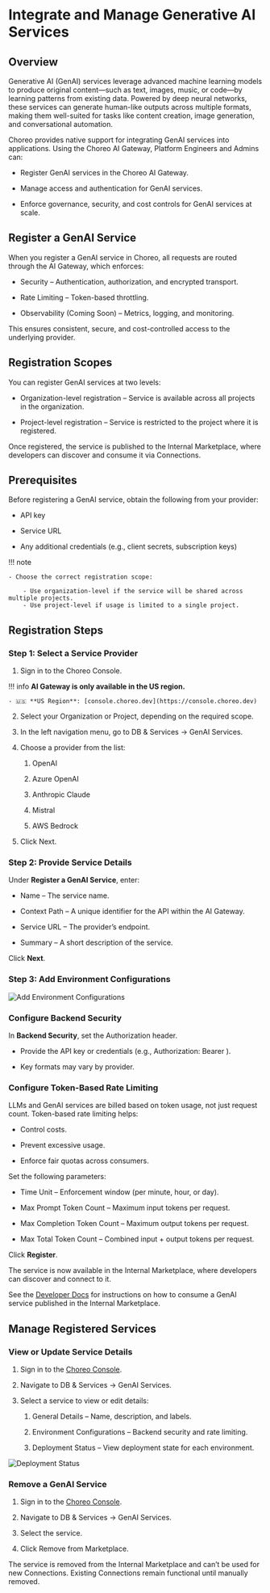 # Integrate and Manage Generative AI Services

## Overview

Generative AI (GenAI) services leverage advanced machine learning models to produce original content—such as text, images, music, or code—by learning patterns from existing data. Powered by deep neural networks, these services can generate human-like outputs across multiple formats, making them well-suited for tasks like content creation, image generation, and conversational automation.

Choreo provides native support for integrating GenAI services into applications. Using the Choreo AI Gateway, Platform Engineers and Admins can:

- Register GenAI services in the Choreo AI Gateway.

- Manage access and authentication for GenAI services.

- Enforce governance, security, and cost controls for GenAI services at scale.

## Register a GenAI Service

When you register a GenAI service in Choreo, all requests are routed through the AI Gateway, which enforces:

- Security – Authentication, authorization, and encrypted transport.

- Rate Limiting – Token-based throttling.

- Observability (Coming Soon) – Metrics, logging, and monitoring.

This ensures consistent, secure, and cost-controlled access to the underlying provider.

## Registration Scopes

You can register GenAI services at two levels:

- Organization-level registration – Service is available across all projects in the organization.

- Project-level registration – Service is restricted to the project where it is registered.

Once registered, the service is published to the Internal Marketplace, where developers can discover and consume it via Connections.

## Prerequisites

Before registering a GenAI service, obtain the following from your provider:

- API key

- Service URL

- Any additional credentials (e.g., client secrets, subscription keys)

!!! note

    - Choose the correct registration scope:

        - Use organization-level if the service will be shared across multiple projects.
        - Use project-level if usage is limited to a single project.

## Registration Steps

### Step 1: Select a Service Provider

1. Sign in to the Choreo Console.

!!! info 
    **AI Gateway is only available in the US region.**

    - 🇺🇸 **US Region**: [console.choreo.dev](https://console.choreo.dev)

2. Select your Organization or Project, depending on the required scope.

3. In the left navigation menu, go to DB & Services → GenAI Services.

4. Choose a provider from the list:

    1. OpenAI

    2. Azure OpenAI

    3. Anthropic Claude

    4. Mistral

    5. AWS Bedrock

5. Click Next.

### Step 2: Provide Service Details

Under **Register a GenAI Service**, enter:

- Name – The service name.

- Context Path – A unique identifier for the API within the AI Gateway.

- Service URL – The provider’s endpoint.

- Summary – A short description of the service.

Click **Next**.

### Step 3: Add Environment Configurations

![Add Environment Configurations](../../assets/img/ai-gateway/add-configs.png)

### Configure Backend Security

In **Backend Security**, set the Authorization header.

- Provide the API key or credentials (e.g., Authorization: Bearer <token>).

- Key formats may vary by provider.

### Configure Token-Based Rate Limiting

LLMs and GenAI services are billed based on token usage, not just request count. Token-based rate limiting helps:

- Control costs.

- Prevent excessive usage.

- Enforce fair quotas across consumers.

Set the following parameters:

- Time Unit – Enforcement window (per minute, hour, or day).

- Max Prompt Token Count – Maximum input tokens per request.

- Max Completion Token Count – Maximum output tokens per request.

- Max Total Token Count – Combined input + output tokens per request.

Click **Register**.

The service is now available in the Internal Marketplace, where developers can discover and connect to it.

See the [Developer Docs](https://wso2.com/choreo/docs/develop-components/sharing-and-reusing/create-a-connection-to-a-genai-service/) for instructions on how to consume a GenAI service published in the Internal Marketplace.

## Manage Registered Services

### View or Update Service Details

1. Sign in to the [Choreo Console](https://console.choreo.dev).

2. Navigate to DB & Services → GenAI Services.

3. Select a service to view or edit details:

    1. General Details – Name, description, and labels.

    2. Environment Configurations – Backend security and rate limiting.

    3. Deployment Status – View deployment state for each environment.

![Deployment Status](../../assets/img/ai-gateway/view-configs.png)

### Remove a GenAI Service

1. Sign in to the [Choreo Console](https://console.choreo.dev).

2. Navigate to DB & Services → GenAI Services.

3. Select the service.

4. Click Remove from Marketplace.

The service is removed from the Internal Marketplace and can’t be used for new Connections. Existing Connections remain functional until manually removed.
